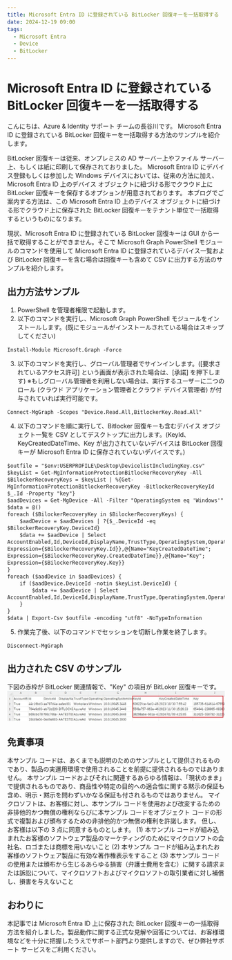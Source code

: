 ```yaml
---
title: Microsoft Entra ID に登録されている BitLocker 回復キーを一括取得する
date: 2024-12-19 09:00
tags:
  - Microsoft Entra
  - Device
  - BitLocker
---
```

# Microsoft Entra ID に登録されている BitLocker 回復キーを一括取得する

こんにちは、Azure & Identity サポート チームの長谷川です。
Microsoft Entra ID に登録されている BitLocker 回復キーを一括取得する方法のサンプルを紹介します。

BitLocker 回復キーは従来、オンプレミスの AD サーバー上やファイル サーバー上、もしくは紙に印刷して保存されておりました。
Microsoft Entra ID にデバイス登録もしくは参加した Windows デバイスにおいては、従来の方法に加え、Microsoft Entra ID 上のデバイス オブジェクトに紐づける形でクラウド上に BitLocker 回復キーを保存するオプションが用意されております。
本ブログでご案内する方法は、この Microsoft Entra ID 上のデバイス オブジェクトに紐づける形でクラウド上に保存された BitLocker 回復キーをテナント単位で一括取得するというものになります。

現状、Microsoft Entra ID に登録されている BitLocker 回復キーは GUI から一括で取得することができません。そこで Microsoft Graph PowerShell モジュールのコマンドを使用して Microsoft Entra ID に登録されているデバイス一覧および BitLocker 回復キーを含む場合は回復キーも含めて CSV に出力する方法のサンプルを紹介します。


## 出力方法サンプル 
1. PowerShell を管理者権限で起動します。
2. 以下のコマンドを実行し、Microsoft Graph PowerShell モジュールをインストールします。(既にモジュールがインストールされている場合はスキップしてください)
~~~
Install-Module Microsoft.Graph -Force
~~~
 
3. 以下のコマンドを実行し、グローバル管理者でサインインします。([要求されているアクセス許可] という画面が表示された場合は、[承諾] を押下します)
※もしグローバル管理者を利用しない場合は、実行するユーザーに二つのロール (クラウド アプリケーション管理者とクラウド デバイス管理者) が付与されていれば実行可能です。
~~~
Connect-MgGraph -Scopes "Device.Read.All,BitlockerKey.Read.All" 
~~~

4. 以下のコマンドを順に実行して、Bitlocker 回復キーも含むデバイス オブジェクト一覧を CSV としてデスクトップに出力します。(KeyId、KeyCreatedDateTime、Key が出力されていないデバイスは BitLocker 回復キーが Microsoft Entra ID に保存されていないデバイスです。)
~~~
$outfile = "$env:USERPROFILE\Desktop\DevicelistIncludingKey.csv"
$keyList = Get-MgInformationProtectionBitlockerRecoveryKey -All
$BilockerRecoveryKeys = $keyList | %{Get-MgInformationProtectionBitlockerRecoveryKey -BitlockerRecoveryKeyId $_.Id -Property "key"}
$aadDevices = Get-MgDevice -All -Filter "OperatingSystem eq 'Windows'"
$data = @()
foreach ($BilockerRecoveryKey in $BilockerRecoveryKeys) {
    $aadDevice = $aadDevices | ?{$_.DeviceId -eq $BilockerRecoveryKey.DeviceId} 
    $data += $aadDevice | Select AccountEnabled,Id,DeviceId,DisplayName,TrustType,OperatingSystem,OperatingSystemVersion,@{Name="KeyId"; Expression={$BilockerRecoveryKey.Id}},@{Name="KeyCreatedDateTime"; Expression={$BilockerRecoveryKey.CreatedDateTime}},@{Name="Key"; Expression={$BilockerRecoveryKey.Key}}
}
foreach ($aadDevice in $aadDevices) {
    if ($aadDevice.DeviceId -notin $keyList.DeviceId) {
        $data += $aadDevice | Select AccountEnabled,Id,DeviceId,DisplayName,TrustType,OperatingSystem,OperatingSystemVersion
    }
}
$data | Export-Csv $outfile -encoding "utf8" -NoTypeInformation
~~~
5. 作業完了後、以下のコマンドでセッションを切断し作業を終了します。
~~~
Disconnect-MgGraph
~~~


## 出力された CSV のサンプル
下図の赤枠が BitLocker 関連情報で、"Key" の項目が BitLoker 回復キーです。
![](./get-bitlocker-key/get-bitlocker-key01.jpg)



## 免責事項
本サンプル コードは、あくまでも説明のためのサンプルとして提供されるものであり、製品の実運用環境で使用されることを前提に提供されるものではありません。
本サンプル コードおよびそれに関連するあらゆる情報は、「現状のまま」で提供されるものであり、商品性や特定の目的への適合性に関する黙示の保証も含め、明示・黙示を問わずいかなる保証も付されるものではありません。
マイクロソフトは、お客様に対し、本サンプル コードを使用および改変するための非排他的かつ無償の権利ならびに本サンプル コードをオブジェクト コードの形式で複製および頒布するための非排他的かつ無償の権利を許諾します。
但し、お客様は以下の 3 点に同意するものとします。
(1) 本サンプル コードが組み込まれたお客様のソフトウェア製品のマーケティングのためにマイクロソフトの会社名、ロゴまたは商標を用いないこと
(2) 本サンプル コードが組み込まれたお客様のソフトウェア製品に有効な著作権表示をすること
(3) 本サンプル コードの使用または頒布から生じるあらゆる損害（弁護士費用を含む）に関する請求または訴訟について、マイクロソフトおよびマイクロソフトの取引業者に対し補償し、損害を与えないこと


## おわりに
本記事では Microsoft Entra ID 上に保存された BitLocker 回復キーの一括取得方法を紹介しました。製品動作に関する正式な見解や回答については、お客様環境などを十分に把握したうえでサポート部門より提供しますので、ぜひ弊社サポート サービスをご利用ください。
